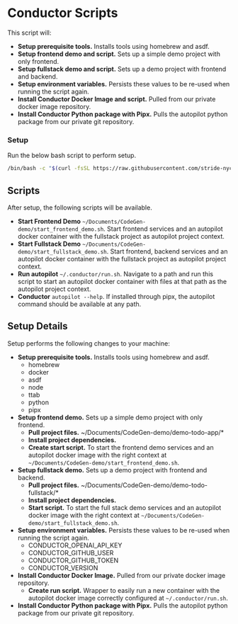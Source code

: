 # Conductor Scripts

This script will:
- **Setup prerequisite tools.** Installs tools using homebrew and asdf.
- **Setup frontend demo and script.** Sets up a simple demo project with only frontend.
- **Setup fullstack demo and script.** Sets up a demo project with frontend and backend.
- **Setup environment variables.** Persists these values to be re-used when running the script again.
- **Install Conductor Docker Image and script.** Pulled from our private docker image repository.
- **Install Conductor Python package with Pipx.** Pulls the autopilot python package from our private git repository.

### Setup

Run the below bash script to perform setup.

```bash
/bin/bash -c "$(curl -fsSL https://raw.githubusercontent.com/stride-nyc/autopilot-scripts/${AUTOPILOT_SCRIPTS_VERSION:-main}/demo/setup.sh)"
```

## Scripts

After setup, the following scripts will be available.

- **Start Frontend Demo** `~/Documents/CodeGen-demo/start_frontend_demo.sh`. Start frontend services and an autopilot docker container with the fullstack project as autopilot project context.
- **Start Fullstack Demo** `~/Documents/CodeGen-demo/start_fullstack_demo.sh`. Start frontend, backend services and an autopilot docker container with the fullstack project as autopilot project context.
- **Run autopilot** `~/.conductor/run.sh`. Navigate to a path and run this script to start an autopilot docker container with files at that path as the autopilot project context.
- **Conductor** `autopilot --help`. If installed through pipx, the autopilot command should be available at any path.

## Setup Details

Setup performs the following changes to your machine:
- **Setup prerequisite tools.** Installs tools using homebrew and asdf.
  - homebrew
  - docker
  - asdf
  - node
  - ttab
  - python
  - pipx
- **Setup frontend demo.** Sets up a simple demo project with only frontend.
  - **Pull project files.** ~/Documents/CodeGen-demo/demo-todo-app/*
  - **Install project dependencies.**
  - **Create start script.** To start the frontend demo services and an autopilot docker image with the right context at `~/Documents/CodeGen-demo/start_frontend_demo.sh`.
- **Setup fullstack demo.** Sets up a demo project with frontend and backend.
  - **Pull project files.** ~/Documents/CodeGen-demo/demo-todo-fullstack/*
  - **Install project dependencies.**
  - **Start script.** To start the full stack demo services and an autopilot docker image with the right context at `~/Documents/CodeGen-demo/start_fullstack_demo.sh`.
- **Setup environment variables.** Persists these values to be re-used when running the script again.
  - CONDUCTOR_OPENAI_API_KEY
  - CONDUCTOR_GITHUB_USER
  - CONDUCTOR_GITHUB_TOKEN
  - CONDUCTOR_VERSION
- **Install Conductor Docker Image.** Pulled from our private docker image repository.
  - **Create run script.** Wrapper to easily run a new container with the autopilot docker image correctly configured at `~/.conductor/run.sh`.
- **Install Conductor Python package with Pipx.** Pulls the autopilot python package from our private git repository.
